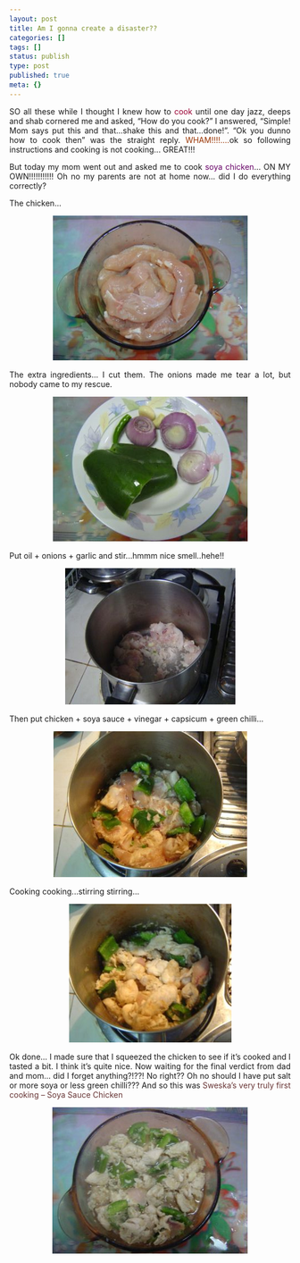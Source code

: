 ```yaml
---
layout: post
title: Am I gonna create a disaster??
categories: []
tags: []
status: publish
type: post
published: true
meta: {}
---
```

<p align="justify">SO all these while I thought I knew how to <font color="#990033">cook </font>until one day jazz, deeps and shab cornered me and asked, “How do you cook?” I answered, “Simple! Mom says put this and that...shake this and that...done!”. “Ok you dunno how to cook then” was the straight reply. <font color="#993300">WHAM!!!!....</font>ok so following instructions and cooking is not cooking... GREAT!!!</p>
<p align="justify">But today my mom went out and asked me to cook <font color="#660066">soya chicken</font>... ON MY OWN!!!!!!!!!!! Oh no my parents are not at home now... did I do everything correctly?</p>
The chicken...
<p align="center"><img width="349" src="/img/c1.jpg" height="259" style="width: 349px; height: 259px" /></p>
<p align="justify">The extra ingredients... I cut them. The onions made me tear a lot, but nobody came to my rescue.</p>
<p align="center"><img width="349" src="/img/c2.jpg" height="259" style="width: 349px; height: 259px" /></p>
<p align="justify">Put oil + onions + garlic and stir...hmmm nice smell..hehe!!</p>
<p align="center"><img src="/img/c3.jpg" /></p>
<p align="justify">Then put chicken + soya sauce + vinegar + capsicum + green chilli...</p>
<p align="center"><img src="/img/c4.jpg" /></p>
<p align="justify">Cooking cooking...stirring stirring...</p>
<p align="center"><img src="/img/c5.jpg" /></p>
<p align="justify">Ok done... I made sure that I squeezed the chicken to see if it’s cooked and I tasted a bit. I think it’s quite nice. Now waiting for the final verdict from dad and mom... did I forget anything?!??! No right?? Oh no should I have put salt or more soya or less green chilli??? And so this was <font color="#663333">Sweska’s very truly first cooking – Soya Sauce Chicken</font></p>
<p align="center"><img src="/img/c6.jpg" /></p>
